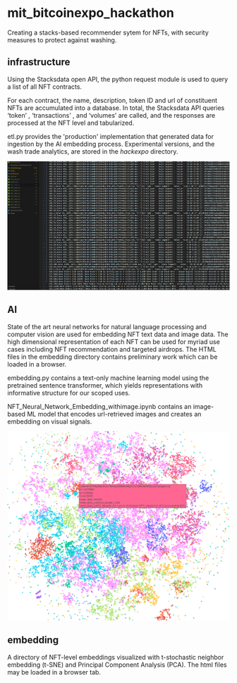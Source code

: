 # mit_bitcoinexpo_hackathon
Creating a stacks-based recommender sytem for NFTs, with security measures to protect against washing.

## infrastructure 

Using the Stacksdata open API, the python request module is used to query a list of all NFT contracts. 

For each contract, the name, description, token ID and url of constituent NFTs are accumulated into a database. In total, the Stacksdata API queries ‘token’ , ‘transactions’ , and ‘volumes’ are called, and the responses are processed at the NFT level and tabularized.

etl.py provides the 'production' implementation that generated data for ingestion by the AI embedding process. Experimental versions, and the wash trade analytics, are stored in the *hackexpo* directory. 

![Image](figs/dataview.png)

## AI

State of the art neural networks for natural language processing and computer vision are used for embedding NFT text data and image data. The high dimensional representation of each NFT can be used for myriad use cases including NFT recommendation and targeted airdrops. The HTML files in the embedding directory contains preliminary work which can be loaded in a browser.  

embedding.py contains a text-only machine learning model using the pretrained sentence transformer, which yields representations with informative structure for our scoped uses. 

NFT_Neural_Network_Embedding_withimage.ipynb contains an image-based ML model that encodes url-retrieved images and creates an embedding on visual signals.


![Image](figs/embed_still.png)

## embedding

A directory of NFT-level embeddings visualized with t-stochastic neighbor embedding (t-SNE) and Principal Component Analysis (PCA). The html files may be loaded in a browser tab.  
